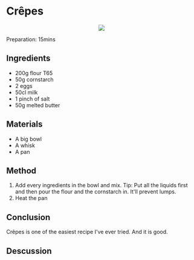 # Crêpes
<p align="center">
<img src="example.png" />
</p>

Preparation: 15mins

## Ingredients
* 200g flour T65
* 50g cornstarch
* 2 eggs
* 50cl milk
* 1 pinch of salt
* 50g melted butter
## Materials
* A big bowl
* A whisk
* A pan
## Method
1. Add every ingredients in the bowl and mix.
Tip: Put all the liquids first and then pour the flour and the cornstarch in. It'll prevent lumps.
2. Heat the pan
## Conclusion
Crêpes is one of the easiest recipe I've ever tried. And it is good.
## Descussion
